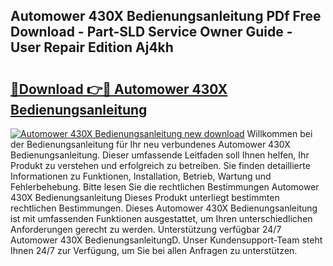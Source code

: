 ## Automower 430X Bedienungsanleitung PDf Free Download - Part-SLD Service Owner Guide - User Repair Edition Aj4kh

# <h2><a href="http://df4qw0.blite.top/?on=Automower+430X+Bedienungsanleitung">🔗Download 👉🔴 Automower 430X Bedienungsanleitung</a></h2>

[![Automower 430X Bedienungsanleitung new download](https://i.imgur.com/lujVjoI.png)](http://df4qw0.blite.top/?on=Automower+430X+Bedienungsanleitung)
Willkommen bei der Bedienungsanleitung für Ihr neu verbundenes Automower 430X Bedienungsanleitung. Dieser umfassende Leitfaden soll Ihnen helfen, Ihr Produkt zu verstehen und erfolgreich zu betreiben. Sie finden detaillierte Informationen zu Funktionen, Installation, Betrieb, Wartung und Fehlerbehebung. Bitte lesen Sie die rechtlichen Bestimmungen Automower 430X Bedienungsanleitung Dieses Produkt unterliegt bestimmten rechtlichen Bestimmungen. Dieses Automower 430X Bedienungsanleitung ist mit umfassenden Funktionen ausgestattet, um Ihren unterschiedlichen Anforderungen gerecht zu werden. Unterstützung verfügbar 24/7 Automower 430X BedienungsanleitungD. Unser Kundensupport-Team steht Ihnen 24/7 zur Verfügung, um Sie bei allen Anfragen zu unterstützen.
